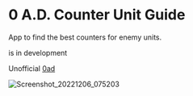 # 0 A.D. Counter Unit Guide

App to find the best counters for enemy units.

is in development

Unofficial [0ad](https://play0ad.com/)

![Screenshot_20221206_075203](https://user-images.githubusercontent.com/5634759/205841883-6ab0e2d1-5a50-404f-a2d4-11fd53feaa67.jpg)

